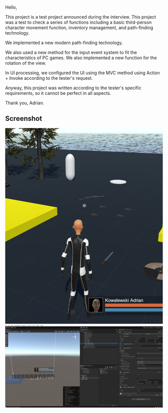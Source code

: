 Hello,

This project is a test project announced during the interview. This project was a test to check a series of functions including a basic third-person character movement function, inventory management, and path-finding technology.

We implemented a new modern path-finding technology.

We also used a new method for the input event system to fit the characteristics of PC games. We also implemented a new function for the rotation of the view.

In UI processing, we configured the UI using the MVC method using Action + Invoke according to the tester's request.

Anyway, this project was written according to the tester's specific requirements, so it cannot be perfect in all aspects.

Thank you, Adrian.

## Screenshot

![alt text](https://github.com/kowalewskiadrian/Simple-Game-Test/blob/master/Assets/Board/1.png)
![alt text](https://github.com/kowalewskiadrian/Simple-Game-Test/blob/master/Assets/Board/2.png)
